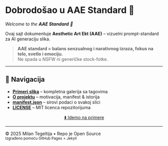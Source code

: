 # Dobrodošao u **AAE Standard** 🌟  
<span id="top"></span>

*Welcome to the **AAE Standard** 🌟*

Ovaj sajt dokumentuje **Aesthetic Art Ekt (AAE)** – vizuelni prompt-standard za AI generaciju slika.

> **AAE standard = balans senzualnog i narativnog izraza, fokus na telo, svetlo i emociju.**  
> Ne spada u NSFW ni generičke stock-fotke.

---

## 📂 Navigacija

- **[Primeri slika](examples.md)** – kompletna galerija sa tagovima  
- **[O projektu](about.md)** – motivacija, manifest &amp; istorija  
- **[manifest.json](manifest.json)** – sirovi podaci o svakoj slici  
- **[LICENSE](LICENSE)** – MIT licenca repozitorijuma  

<p align="center">
  <a href="examples.md">⬇️ Idemo na primere</a>
</p>

---

© 2025 Milan Tegeltija • Repo je Open Source  
<sub>Izgrađeno pomoću GitHub Pages + Jekyll</sub>

